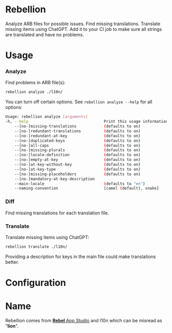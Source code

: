 # Rebellion

Analyze ARB files for possible issues. Find missing translations. Translate missing items using ChatGPT. Add it to your CI job to make sure all strings are translated and have no problems.

# Usage

### Analyze

Find problems in ARB file(s):

```sh
rebellion analyze ./l10n/
```

You can turn off certain options. See `rebellion analyze --help` for all options:

```sh
Usage: rebellion analyze [arguments]
-h, --help                                 Print this usage information.
    --[no-]missing-translations            (defaults to on)
    --[no-]redundant-translations          (defaults to on)
    --[no-]redundant-at-key                (defaults to on)
    --[no-]duplicated-keys                 (defaults to on)
    --[no-]all-caps                        (defaults to on)
    --[no-]missing-plurals                 (defaults to on)
    --[no-]locale-definition               (defaults to on)
    --[no-]empty-at-key                    (defaults to on)
    --[no-]at-key-without-key              (defaults to on)
    --[no-]at-key-type                     (defaults to on)
    --[no-]missing-placeholders            (defaults to on)
    --[no-]mandatory-at-key-description
    --main-locale                          (defaults to "en")
    --naming-convention                    [camel (default), snake]
```

### Diff

Find missing translations for each translation file.

### Translate

Translate missing items using ChatGPT:

```sh
rebellion translate ./l10n/
```

Providing a description for keys in the main file could make translations better.

# Configuration

# Name

Rebellion comes from [**Rebel** App Studio](https://rebelappstudio.com) and l10n which can be misread as "**lion**".
